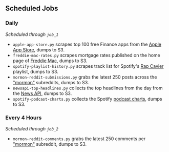 ## Scheduled Jobs

### Daily
*Scheduled through `job_1`*

- `apple-app-store.py` scrapes top 100 free Finance apps from the [Apple App Store](https://apps.apple.com/us/charts/iphone/finance-apps/6015?chart=top-free), dumps to S3.
- `freddie-mac-rates.py` scrapes mortgage rates published on the home page of [Freddie Mac](https://www.freddiemac.com/), dumps to S3.
- `spotify-playlist-history.py` scrapes track list for Spotify's [Rap Cavier](https://open.spotify.com/playlist/37i9dQZF1DX0XUsuxWHRQd?si=8f0f87a0d4e04e0f) playlist, dumps to S3.
- `mormon-reddit-submissions.py` grabs the latest 250 posts across the ["mormon"](https://www.reddit.com/r/mormon/) subreddits, dumps to S3.
- `newsapi-top-headlines.py` collects the top headlines from the day from the [News API](https://newsapi.org/), dumps to S3.
- `spotify-podcast-charts.py` collects the Spotify [podcast charts](https://podcastcharts.byspotify.com/), dumps to S3.

### Every 4 Hours
*Scheduled through `job_2`*

- `mormon-reddit-comments.py` grabs the latest 250 comments per ["mormon"](https://www.reddit.com/r/mormon/) subreddit, dumps to S3.
